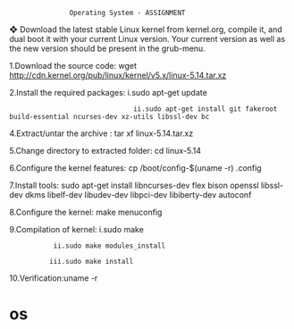 
                   Operating System - ASSIGNMENT


❖ Download the latest stable Linux kernel from
kernel.org, compile it, and dual boot it with your
current Linux version. Your current version as well
as the new version should be present in the
grub-menu.

1.Download the source code: 
                           wget http://cdn.kernel.org/pub/linux/kernel/v5.x/linux-5.14.tar.xz

2.Install the required packages: 
                              i.sudo apt-get update
															
			                       ii.sudo apt-get install git fakeroot build-essential ncurses-dev xz-utils libssl-dev bc

4.Extract/untar the archive :
                             tar xf linux-5.14.tar.xz

5.Change directory to extracted folder:
                                   cd linux-5.14

6.Configure the kernel features:
                                cp /boot/config-$(uname -r) .config

7.Install tools:
                sudo apt-get install libncurses-dev flex bison openssl
                libssl-dev dkms libelf-dev libudev-dev libpci-dev
                libiberty-dev autoconf

8.Configure the kernel:
                       make menuconfig

9.Compilation of kernel: 
                i.sudo make
								
               ii.sudo make modules_install
							 
              iii.sudo make install

10.Verification:uname -r

# os
